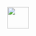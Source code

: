 <a href=" https://www.instagram.com/thepiyushmalhotra/ ">   <img height="50" src=" https://user-images.githubusercontent.com/46517096/166974368-9798f39f-1f46-499c-b14e-81f0a3f83a06.png "/> </a>
